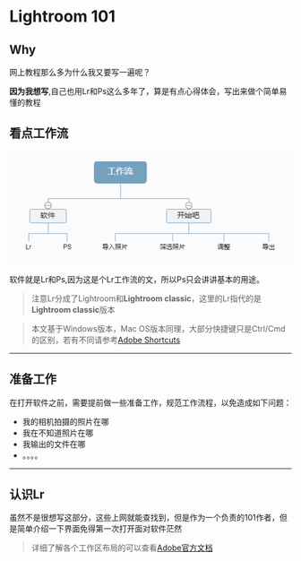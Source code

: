 # Lightroom 101
## **Why**
网上教程那么多为什么我又要写一遍呢？

 **因为我想写**,自己也用Lr和Ps这么多年了，算是有点心得体会，写出来做个简单易懂的教程

## 看点工作流
![工作流](mind.png)

软件就是Lr和Ps,因为这是个Lr工作流的文，所以Ps只会讲讲基本的用途。
> 注意Lr分成了Lightroom和**Lightroom classic**，这里的Lr指代的是**Lightroom classic**版本

> 本文基于Windows版本，Mac OS版本同理，大部分快捷键只是Ctrl/Cmd的区别，若有不同请参考[Adobe Shortcuts](https://helpx.adobe.com/lightroom-classic/help/keyboard-shortcuts.html)
---

## 准备工作
在打开软件之前，需要提前做一些准备工作，规范工作流程，以免造成如下问题：
- 我的相机拍摄的照片在哪
- 我在不知道照片在哪
- 我输出的文件在哪
- 。。。。
---

## 认识Lr
虽然不是很想写这部分，这些上网就能查找到，但是作为一个负责的101作者，但是简单介绍一下界面免得第一次打开面对软件茫然
>详细了解各个工作区布局的可以查看[Adobe官方文档](https://helpx.adobe.com/lightroom-classic/help/workspace-basics.html)

